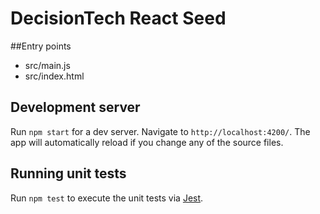 # DecisionTech React Seed

##Entry points
* src/main.js
* src/index.html

## Development server

Run `npm start` for a dev server. Navigate to `http://localhost:4200/`. The app will automatically reload if you change any of the source files.


## Running unit tests

Run `npm test` to execute the unit tests via [Jest](https://facebook.github.io/jest/).